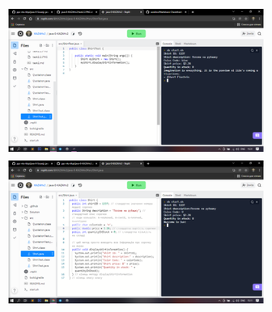 

![alt-текст](https://raw.githubusercontent.com/ppc-ntu-khpi/java-0-KAZAHv2/master/Solution/task1.1.PNG)


![alt-текст](https://raw.githubusercontent.com/ppc-ntu-khpi/java-0-KAZAHv2/master/Solution/task1.2.PNG)